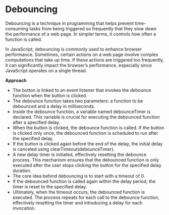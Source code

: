 # Debouncing
Debouncing is a technique in programming that helps prevent time-consuming tasks from being triggered so frequently that they slow down the performance of a web page. In simpler terms, it controls how often a function is called.

In JavaScript, debouncing is commonly used to enhance browser performance. Sometimes, certain actions on a web page involve complex computations that take up time. If these actions are triggered too frequently, it can significantly impact the browser’s performance, especially since JavaScript operates on a single thread.

**Approach**
- The button is linked to an event listener that invokes the debounce function when the button is clicked.
- The debounce function takes two parameters: a function to be debounced and a delay in milliseconds.
- Inside the debounce function, a variable named debounceTimer is declared. This variable is crucial for executing the debounced function after a specified delay.
- When the button is clicked, the debounce function is called. If the button is clicked only once, the debounced function is scheduled to run after the specified delay.
- If the button is clicked again before the end of the delay, the initial delay is canceled using clearTimeout(debounceTimer).
- A new delay timer is initiated, effectively resetting the debounce process. This mechanism ensures that the debounced function is only executed after the user stops clicking the button for the specified delay duration.
- The core idea behind debouncing is to start with a timeout of 0.
- If the debounced function is called again within the delay period, the timer is reset to the specified delay.
- Ultimately, when the timeout occurs, the debounced function is executed. The process repeats for each call to the debounce function, effectively resetting the timer and introducing a delay for each invocation.